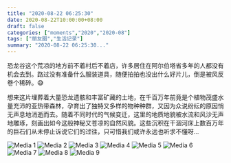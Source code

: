 ```yaml
---
title: "2020-08-22 06:25:30"
date: 2020-08-22T10:00:00+08:00
draft: false
categories: ["moments","2020","2020-08"]
tags: ["朋友圈","生活记录"]
summary: "2020-08-22 06:25:30..."
---
```


恐龙谷这个荒凉的地方前不着村后不着店，许多居住在阿尔伯塔省多年的人都没有机会去到。路过没有准备什么服装道具，随便拍拍也没出什么好片儿，倒是被风反卷个稀碎。😅 

想来这片埋葬着大量恐龙遗骸和丰富矿藏的土地，在千百万年前竟是个植物茂盛水量充沛的亚热带森林，孕育出了独特又多样的物种种群，又因为众说纷纭的原因悄无声息地消逝而去。随着不同时代的气候变迁，这里的地质地貌被水流和风沙无声地雕琢，刻画出如今这般神秘又苍凉的自然风貌。这些沉积在干涸河床上数百万年的巨石们从未停止诉说它们的过往，只可惜我们或许永远也听求不懂呀…

![Media 1](/Moments/photos/2020-08-22/202008220625300.jpg)
![Media 2](/Moments/photos/2020-08-22/202008220625301.jpg)
![Media 3](/Moments/photos/2020-08-22/202008220625302.jpg)
![Media 4](/Moments/photos/2020-08-22/202008220625303.jpg)
![Media 5](/Moments/photos/2020-08-22/202008220625304.jpg)
![Media 6](/Moments/photos/2020-08-22/202008220625305.jpg)
![Media 7](/Moments/photos/2020-08-22/202008220625306.jpg)
![Media 8](/Moments/photos/2020-08-22/202008220625307.jpg)
![Media 9](/Moments/photos/2020-08-22/202008220625308.jpg)

